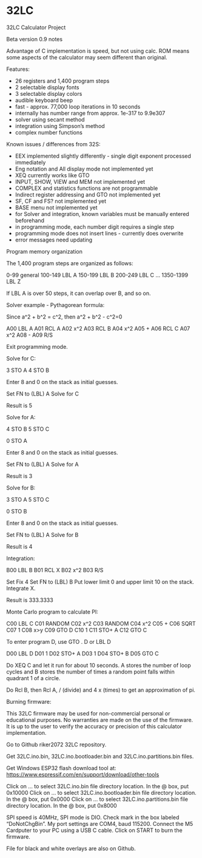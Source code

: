 # 32LC
32LC Calculator Project

Beta version 0.9 notes

Advantage of C implementation is speed, but not using calc. ROM means some aspects of the calculator may seem different than original.  

Features:

- 26 registers and 1,400 program steps
- 2 selectable display fonts
- 3 selectable display colors
- audible keyboard beep
- fast - approx. 77,000 loop iterations in 10 seconds
- internally has number range from approx. 1e-317  to 9.9e307
- solver using secant method
- integration using Simpson’s method
- complex number functions

Known issues / differences from 32S:

- EEX implemented slightly differently - single digit exponent processed immediately
- Eng notation and All display mode not implemented yet
- XEQ currently works like GTO
- INPUT, SHOW, VIEW and MEM not implemented yet
- COMPLEX and statistics functions are not programmable
- Indirect register addressing and GTO not implemented yet
- SF, CF and FS? not implemented yet
- BASE menu not implemented yet
- for Solver and integration, known variables must be manually entered beforehand
- in programming mode, each number digit requires a single step
- programming mode does not insert lines - currently does overwrite
- error messages need updating

Program memory organization

The 1,400 program steps are organized as follows:

0-99 general
100-149 LBL A
150-199 LBL B
200-249 LBL C
…
1350-1399 LBL Z

If LBL A is over 50 steps, it can overlap over B, and so on.



Solver example - Pythagorean formula:

Since a^2 + b^2 = c^2, then a^2 + b^2 - c^2=0

A00 LBL A
A01 RCL A
A02 x^2
A03 RCL B
A04 x^2
A05 +
A06 RCL C
A07 x^2
A08 -
A09 R/S

Exit programming mode.

Solve for C:

3 STO A
4 STO B

Enter 8 and 0 on the stack as initial guesses.

Set FN to (LBL) A
Solve for C

Result is 5

Solve for A:

4 STO B
5 STO C

0 STO A

Enter 8 and 0 on the stack as initial guesses.

Set FN to (LBL) A
Solve for A

Result is 3

Solve for B:

3 STO A
5 STO C

0 STO B

Enter 8 and 0 on the stack as initial guesses.

Set FN to (LBL) A
Solve for B

Result is 4



Integration:

B00 LBL B
B01 RCL X
B02 x^2
B03 R/S

Set Fix 4
Set FN to (LBL) B
Put lower limit 0 and upper limit 10 on the stack.
Integrate X.

Result is 333.3333



Monte Carlo program to calculate PI:

C00 LBL C
C01 RANDOM
C02 x^2
C03 RANDOM
C04 x^2
C05 +
C06 SQRT
C07 1
C08 x>y
C09 GTO D
C10 1
C11 STO+ A
C12 GTO C

To enter program D, use GTO . D or LBL D

D00 LBL D
D01 1
D02 STO+ A
D03 1
D04 STO+ B
D05 GTO C

Do XEQ C and let it run for about 10 seconds.  A stores the number of loop cycles and B stores the number of times a random point falls within quadrant 1 of a circle.

Do Rcl B, then Rcl A,  / (divide) and 4 x (times) to get an approximation of pi.


Burning firmware:

This 32LC firmware may be used for non-commercial personal or educational purposes.  No warranties are made on the use of the firmware.  It is up to the user to verify the accuracy or precision of this calculator implementation.

Go to Github riker2072 32LC repository.

Get 32LC.ino.bin, 32LC.ino.bootloader.bin and 32LC.ino.partitions.bin files.

Get Windows ESP32 flash download tool at: https://www.espressif.com/en/support/download/other-tools

Click on … to select 32LC.ino.bin file directory location.  In the @ box, put 0x10000
Click on … to select 32LC.ino.bootloader.bin file directory location.  In the @ box, put 0x0000
Click on … to select 32LC.ino.partitions.bin file directory location.  In the @ box, put 0x8000

SPI speed is 40MHz, SPI mode is DIO.  Check mark in the box labeled “DoNotChgBin”.  My port settings are COM4, baud 115200.  Connect the M5 Cardputer to your PC using a USB C cable.  Click on START to burn the firmware.

File for black and white overlays are also on Github.


